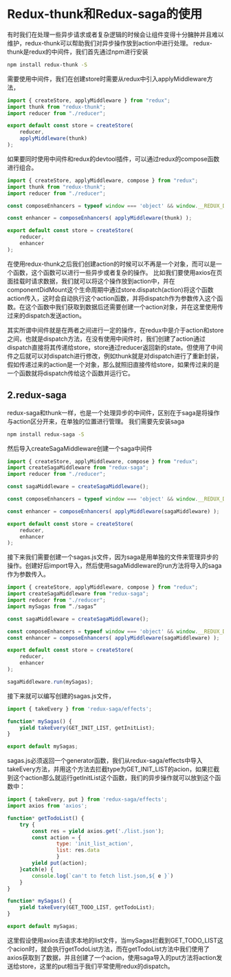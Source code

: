 # Redux-thunk和Redux-saga的使用



有时我们在处理一些异步请求或者复杂逻辑的时候会让组件变得十分臃肿并且难以维护，redux-thunk可以帮助我们对异步操作放到action中进行处理。
redux-thunk是redux的中间件，我们首先通过npm进行安装

```bash
npm install redux-thunk -S
```
需要使用中间件，我们在创建store时需要从redux中引入applyMiddleware方法，
```js
import { createStore, applyMiddleware } from "redux";
import thunk from "redux-thunk";
import reducer from "./reducer";

export default const store = createStore(
    reducer,
    applyMiddleware(thunk)
);
```
如果要同时使用中间件和redux的devtool插件，可以通过redux的compose函数进行组合。
```js
import { createStore, applyMiddleware, compose } from "redux";
import thunk from "redux-thunk";
import reducer from "./reducer";

const composeEnhancers = typeof window === 'object' && window.__REDUX_DEVTOOLS_EXTENSION_COMPOSE__ ? window.__REDUX_DEVTOOLS_EXTENSION_COMPOSE__({ }) : compose;

const enhancer = composeEnhancers( applyMiddleware(thunk) );

export default const store = createStore(
    reducer,
    enhancer
);
```

在使用redux-thunk之后我们创建action的时候可以不再是一个对象，而可以是一个函数，这个函数可以进行一些异步或者复杂的操作。
比如我们要使用axios在页面挂载时请求数据，我们就可以将这个操作放到action中，并在componentDidMount这个生命周期中通过store.dispatch(action)将这个函数action传入，这时会自动执行这个action函数，并将dispatch作为参数传入这个函数。在这个函数中我们获取到数据后还需要创建一个action对象，并在这里使用传过来的dispatch发送action。

其实所谓中间件就是在两者之间进行一定的操作，在redux中是介于action和store之间，也就是dispatch方法，在没有使用中间件时，我们创建了action通过dispatch直接将其传递给store，store通过reducer返回新的state。但使用了中间件之后就可以对dispatch进行修改，例如thunk就是对dispatch进行了重新封装，假如传递过来的action是一个对象，那么就照旧直接传给store，如果传过来的是一个函数就将dispatch传给这个函数并运行它。

## 2.redux-saga
redux-saga和thunk一样，也是一个处理异步的中间件，区别在于saga是将操作与action区分开来，在单独的位置进行管理。
我们需要先安装saga

```bash
npm install redux-saga -S
```

然后导入createSagaMiddleware创建一个saga中间件

```js
import { createStore, applyMiddleware, compose } from "redux";
import createSagaMiddleware from "redux-saga";
import reducer from "./reducer";

const sagaMiddleware = createSagaMiddleware();

const composeEnhancers = typeof window === 'object' && window.__REDUX_DEVTOOLS_EXTENSION_COMPOSE__ ? window.__REDUX_DEVTOOLS_EXTENSION_COMPOSE__({ }) : compose;

const enhancer = composeEnhancers( applyMiddleware(sagaMiddleware) );

export default const store = createStore(
    reducer,
    enhancer
);
```

接下来我们需要创建一个sagas.js文件，因为saga是用单独的文件来管理异步的操作。创建好后import导入，然后使用sagaMiddleware的run方法将导入的saga作为参数传入。
```js
import { createStore, applyMiddleware, compose } from "redux";
import createSagaMiddleware from "redux-saga";
import reducer from "./reducer";
import mySagas from “./sagas”

const sagaMiddleware = createSagaMiddleware();

const composeEnhancers = typeof window === 'object' && window.__REDUX_DEVTOOLS_EXTENSION_COMPOSE__ ? window.__REDUX_DEVTOOLS_EXTENSION_COMPOSE__({ }) : compose; 
const enhancer = composeEnhancers( applyMiddleware(sagaMiddleware) );

export default const store = createStore(
    reducer,
    enhancer
);

sagaMiddleware.run(mySagas);
```

接下来就可以编写创建的sagas.js文件，

```js
import { takeEvery } from 'redux-saga/effects';

function* mySagas() {
    yield takeEvery(GET_INIT_LIST, getInitList);
}

export default mySagas;
```

sagas.js必须返回一个generator函数，我们从redux-saga/effects中导入takeEvery方法，并用这个方法去拦截type为GET_INIT_LIST的acion，如果拦截到这个action那么就运行getInitList这个函数，我们的异步操作就可以放到这个函数中：

```js
import { takeEvery, put } from 'redux-saga/effects';
import axios from 'axios';

function* getTodoList() {
    try {
        const res = yield axios.get('./list.json');
    	const action = {
                type: 'init_list_action',
                list: res.data
        		}
    	yield put(action);
    }catch(e) {
        console.log(`can't to fetch list.json,${ e }`)
    }
}

function* mySagas() {
    yield takeEvery(GET_TODO_LIST, getTodoList);
}

export default mySagas;
```

这里假设使用axios去请求本地的list文件，当mySagas拦截到GET_TODO_LIST这个acion时，就会执行getTodoList方法，而在getTodoList方法中我们使用了axios获取到了数据，并且创建了一个acion，使用saga导入的put方法将action发送给store，这里的put相当于我们平常使用redux的dispatch。